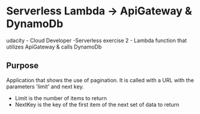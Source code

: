 # Serverless Lambda -> ApiGateway & DynamoDb
udacity - Cloud Developer -Serverless exercise 2 - Lambda function that utilizes ApiGateway & calls DynamoDb

## Purpose
Application that shows the use of pagination. It is called with a URL with the parameters 'limit' and next key.

- Limit is the number of items to return
- NextKey is the key of the first item of the next set of data to return



